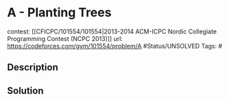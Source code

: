 # A - Planting Trees

contest: [[CFICPC/101554/101554|2013-2014 ACM-ICPC Nordic Collegiate Programming Contest (NCPC 2013)]]
url: https://codeforces.com/gym/101554/problem/A
#Status/UNSOLVED
Tags: #

## Description

## Solution

